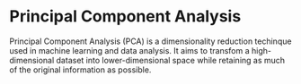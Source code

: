 # Principal Component Analysis

Principal Component Analysis (PCA) is a dimensionality reduction techinque used in machine learning and data analysis. It aims to transfom a high-dimensional dataset into lower-dimensional space while retaining as much of the original information as possible.